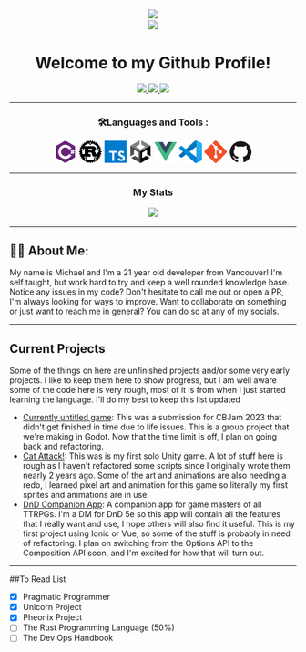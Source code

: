 <div id="header" align="center">
	<img src="https://media.giphy.com/media/du3J3cXyzhj75IOgvA/giphy.gif" width="100"/>
	<div>
	  <img src="https://komarev.com/ghpvc/?username=SatelliteDish&style=flat-square&color=blue">
	</div>
	<h1>
		Welcome to my Github Profile!
	</h1>
</div>

<div align="center">
  <a href="https://sortofrad.itch.io/">
    <img src="https://img.shields.io/badge/Itch.io-FA5C5C?style=for-the-badge&logo=itchdotio&logoColor=white" />
  </a>
  <a href="https://www.linkedin.com/in/michael-a-j-vitale/">
    <img src="https://img.shields.io/badge/LinkedIn-0077B5?style=for-the-badge&logo=linkedin&logoColor=white" />
  </a>
  <a href="https://leetcode.com/Rad_ish/">
    <img src="https://img.shields.io/badge/-LeetCode-FFA116?style=for-the-badge&logo=LeetCode&logoColor=black" />
  </a>
</div>
	
---
<div align="center">
  <h3>🛠️Languages and Tools :</h3>
  <img src="https://github.com/devicons/devicon/blob/master/icons/csharp/csharp-plain.svg" title="C#" alt="CSharp" width="40" height="40">
  <img src="https://github.com/devicons/devicon/blob/master/icons/rust/rust-plain.svg" title="Rust" alt="RustLang" width="40" height="40">
  <img src="https://github.com/devicons/devicon/blob/master/icons/typescript/typescript-plain.svg" title="JavaScript" alt="JS" width="40" height="40">
  <img src="https://github.com/devicons/devicon/blob/master/icons/unity/unity-original.svg" title="Unity" width="40" height="40">
  <img src="https://github.com/devicons/devicon/blob/master/icons/vuejs/vuejs-original.svg" title="Vue" width="40" height="40">
  <img src="https://github.com/devicons/devicon/blob/master/icons/vscode/vscode-original.svg" title="Visual Studio Code" alt="VSCode" width="40" height="40">
  <img src="https://github.com/devicons/devicon/blob/master/icons/git/git-original.svg" title="Git" width="40" height="40">
  <img src="https://github.com/devicons/devicon/blob/master/icons/github/github-original.svg" title="Github" width="40" height="40">
</div>

---

<div align="center" markdown="1">
  <h3>My Stats</h3>
  <img src="https://github-readme-stats.vercel.app/api?username=SatelliteDish&show_icons=true&theme=tokyonight">
</div>

---
## 👨‍💻 About Me:
My name is Michael and I'm a 21 year old developer from Vancouver! I'm self taught, but work hard to try and keep a well rounded knowledge base. Notice any issues in my code? Don't hesitate to call me out or open a PR, I'm always looking for ways to improve. Want to collaborate on something or just want to reach me in general? You can do so at any of my socials.

---

## Current Projects
Some of the things on here are unfinished projects and/or some very early projects. I like to keep them here to show progress, but I am well aware some of the code here is very rough, most of it is from when I just started learning the language. I'll do my best to keep this list updated

- [Currently untitled game](https://github.com/SatelliteDish/JamGame): This was a submission for CBJam 2023 that didn't get finished in time due to life issues. This is a group project that we're making in Godot. Now that the time limit is off, I plan on going back and refactoring.
- [Cat Attack!](https://github.com/SatelliteDish/CatAttack-): This was is my first solo Unity game. A lot of stuff here is rough as I haven't refactored some scripts since I originally wrote them nearly 2 years ago. Some of the art and animations are also needing a redo, I learned pixel art and animation for this game so literally my first sprites and animations are in use.
- [DnD Companion App](https://github.com/SatelliteDish/DnD-Companion-App): A companion app for game masters of all TTRPGs. I'm a DM for DnD 5e so this app will contain all the features that I really want and use, I hope others will also find it useful. This is my first project using Ionic or Vue, so some of the stuff is probably in need of refactoring. I plan on switching from the Options API to the Composition API soon, and I'm excited for how that will turn out. 

---

##To Read List

- [X] Pragmatic Programmer
- [X] Unicorn Project
- [X] Pheonix Project
- [ ] The Rust Programming Language (50%)
- [ ] The Dev Ops Handbook
